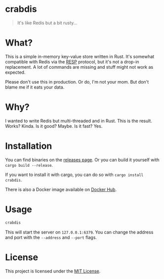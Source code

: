 # crabdis

> It's like Redis but a bit rusty...

# What?

This is a simple in-memory key-value store written in Rust. It's somewhat compatible with Redis via the [RESP](https://redis.io/docs/reference/protocol-spec/) protocol, but it's not a drop-in replacement. A lot of commands are missing and stuff might not work as expected.

Please don't use this in production. Or do, I'm not your mom. But don't blame me if it eats your data.

# Why?

I wanted to write Redis but multi-threaded and in Rust. This is the result.
Works? Kinda. Is it good? Maybe. Is it fast? Yes.

# Installation

You can find binaries on the [releases page](https://github.com/pxseu/crabdis/releases). Or you can build it yourself with `cargo build --release`.

If you want to install it with cargo, you can do so with `cargo install crabdis`.

There is also a Docker image available on [Docker Hub](https://hub.docker.com/r/pxseu/crabdis).

# Usage

```sh
crabdis
```

This will start the server on `127.0.0.1:6379`. You can change the address and port with the `--address` and `--port` flags.

# License

This project is licensed under the [MIT License](LICENSE).
